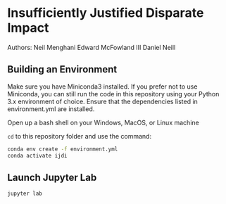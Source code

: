 # Insufficiently Justified Disparate Impact
Authors:
Neil Menghani
Edward McFowland III
Daniel Neill

## Building an Environment
Make sure you have Miniconda3 installed. If you prefer not to use Miniconda, you can still run the code in this repository using your Python 3.x environment of choice. Ensure that the dependencies listed in environment.yml are installed.

Open up a bash shell on your Windows, MacOS, or Linux machine

`cd` to this repository folder and use the command:

```bash
conda env create -f environment.yml
conda activate ijdi
```

## Launch Jupyter Lab
```bash
jupyter lab
